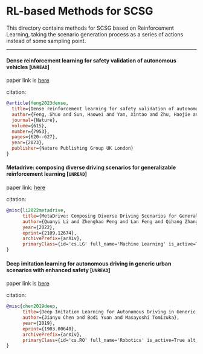 # RL-based Methods for SCSG

This directory contains methods for SCSG based on Reinforcement Learning, taking the scenario generation process as a series of actions instead of some sampling point.

---


#### Dense reinforcement learning for safety validation of autonomous vehicles [`UNREAD`]


paper link is [here](https://www.nature.com/articles/s41586-023-05732-2.pdf)


citation:

```bibtex
@article{feng2023dense,
  title={Dense reinforcement learning for safety validation of autonomous vehicles},
  author={Feng, Shuo and Sun, Haowei and Yan, Xintao and Zhu, Haojie and Zou, Zhengxia and Shen, Shengyin and Liu, Henry X},
  journal={Nature},
  volume={615},
  number={7953},
  pages={620--627},
  year={2023},
  publisher={Nature Publishing Group UK London}
}
```



#### Metadrive: composing diverse driving scenarios for generalizable reinforcement learning [`UNREAD`]

paper link: [here](https://arxiv.org/pdf/2109.12674)

citation:

```bibtex
@misc{li2022metadrive,
      title={MetaDrive: Composing Diverse Driving Scenarios for Generalizable Reinforcement Learning}, 
      author={Quanyi Li and Zhenghao Peng and Lan Feng and Qihang Zhang and Zhenghai Xue and Bolei Zhou},
      year={2022},
      eprint={2109.12674},
      archivePrefix={arXiv},
      primaryClass={id='cs.LG' full_name='Machine Learning' is_active=True alt_name=None in_archive='cs' is_general=False description='Papers on all aspects of machine learning research (supervised, unsupervised, reinforcement learning, bandit problems, and so on) including also robustness, explanation, fairness, and methodology. cs.LG is also an appropriate primary category for applications of machine learning methods.'}
}
```

#### Deep imitation learning for autonomous driving in generic urban scenarios with enhanced safety [`UNREAD`]

paper link is [here](https://arxiv.org/pdf/1903.00640)

citation:

```bibtex
@misc{chen2019deep,
      title={Deep Imitation Learning for Autonomous Driving in Generic Urban Scenarios with Enhanced Safety}, 
      author={Jianyu Chen and Bodi Yuan and Masayoshi Tomizuka},
      year={2019},
      eprint={1903.00640},
      archivePrefix={arXiv},
      primaryClass={id='cs.RO' full_name='Robotics' is_active=True alt_name=None in_archive='cs' is_general=False description='Roughly includes material in ACM Subject Class I.2.9.'}
}
```